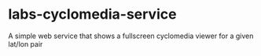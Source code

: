 # labs-cyclomedia-service
A simple web service that shows a fullscreen cyclomedia viewer for a given lat/lon pair
